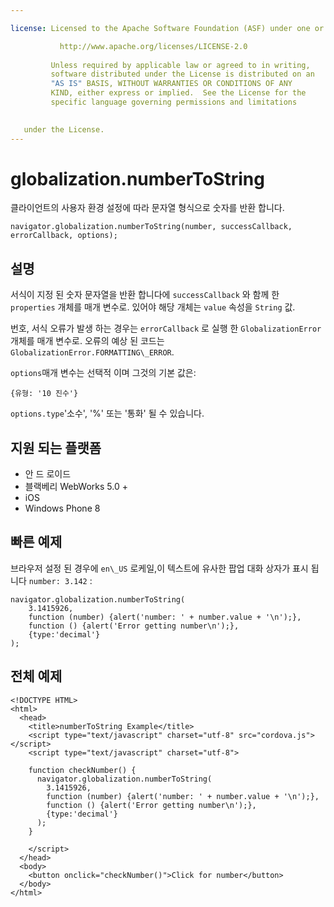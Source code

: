 ```yaml
---

license: Licensed to the Apache Software Foundation (ASF) under one or more contributor license agreements. See the NOTICE file distributed with this work for additional information regarding copyright ownership. The ASF licenses this file to you under the Apache License, Version 2.0 (the "License"); you may not use this file except in compliance with the License. You may obtain a copy of the License at

           http://www.apache.org/licenses/LICENSE-2.0
    
         Unless required by applicable law or agreed to in writing,
         software distributed under the License is distributed on an
         "AS IS" BASIS, WITHOUT WARRANTIES OR CONDITIONS OF ANY
         KIND, either express or implied.  See the License for the
         specific language governing permissions and limitations
    

   under the License.
---
```


# globalization.numberToString

클라이언트의 사용자 환경 설정에 따라 문자열 형식으로 숫자를 반환 합니다.

    navigator.globalization.numberToString(number, successCallback, errorCallback, options);
    

## 설명

서식이 지정 된 숫자 문자열을 반환 합니다에 `successCallback` 와 함께 한 `properties` 개체를 매개 변수로. 있어야 해당 개체는 `value` 속성을 `String` 값.

번호, 서식 오류가 발생 하는 경우는 `errorCallback` 로 실행 한 `GlobalizationError` 개체를 매개 변수로. 오류의 예상 된 코드는`GlobalizationError.FORMATTING\_ERROR`.

`options`매개 변수는 선택적 이며 그것의 기본 값은:

    {유형: '10 진수'}
    

`options.type`'소수', '%' 또는 '통화' 될 수 있습니다.

## 지원 되는 플랫폼

*   안 드 로이드
*   블랙베리 WebWorks 5.0 +
*   iOS
*   Windows Phone 8

## 빠른 예제

브라우저 설정 된 경우에 `en\_US` 로케일,이 텍스트에 유사한 팝업 대화 상자가 표시 됩니다 `number: 3.142` :

    navigator.globalization.numberToString(
        3.1415926,
        function (number) {alert('number: ' + number.value + '\n');},
        function () {alert('Error getting number\n');},
        {type:'decimal'}
    );
    

## 전체 예제

    <!DOCTYPE HTML>
    <html>
      <head>
        <title>numberToString Example</title>
        <script type="text/javascript" charset="utf-8" src="cordova.js"></script>
        <script type="text/javascript" charset="utf-8">
    
        function checkNumber() {
          navigator.globalization.numberToString(
            3.1415926,
            function (number) {alert('number: ' + number.value + '\n');},
            function () {alert('Error getting number\n');},
            {type:'decimal'}
          );
        }
    
        </script>
      </head>
      <body>
        <button onclick="checkNumber()">Click for number</button>
      </body>
    </html>